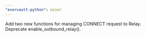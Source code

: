 ```yaml
---
"evervault-python": minor
---
```


Add two new functions for managing CONNECT request to Relay. Deprecate enable_outbound_relay().

